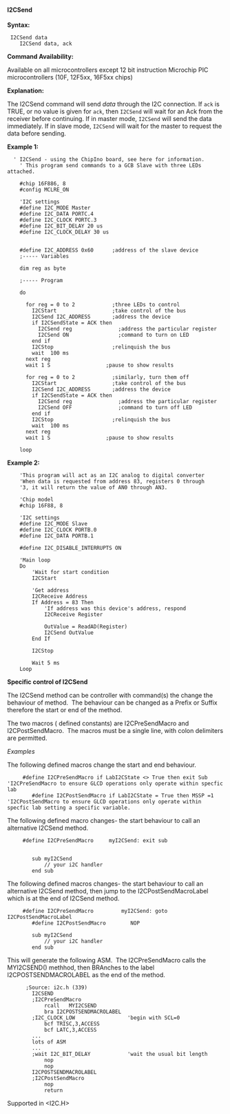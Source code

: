 <div class="section">

<div class="titlepage">

<div>

<div>

#### <span id="_i2csend"></span>I2CSend

</div>

</div>

</div>

<span class="strong">**Syntax:**</span>

``` screen
 I2CSend data
    I2CSend data, ack
```

<span class="strong">**Command Availability:**</span>

Available on all microcontrollers except 12 bit instruction Microchip
PIC microcontrollers (10F, 12F5xx, 16F5xx chips)

<span class="strong">**Explanation:**</span>

The I2CSend command will send <span class="emphasis">*data*</span>
through the I2C connection. If `ack` is TRUE, or no value is given for
`ack`, then `I2CSend` will wait for an Ack from the receiver before
continuing. If in master mode, `I2CSend` will send the data immediately.
If in slave mode, `I2CSend` will wait for the master to request the data
before sending.

<span class="strong">**Example 1:**</span>

``` screen
  ' I2CSend - using the ChipIno board, see here for information.
    ' This program send commands to a GCB Slave with three LEDs attached.

    #chip 16F886, 8
    #config MCLRE_ON

    'I2C settings
    #define I2C_MODE Master
    #define I2C_DATA PORTC.4
    #define I2C_CLOCK PORTC.3
    #define I2C_BIT_DELAY 20 us
    #define I2C_CLOCK_DELAY 30 us


    #define I2C_ADDRESS 0x60      ;address of the slave device
    ;----- Variables

    dim reg as byte

    ;----- Program

    do

      for reg = 0 to 2            ;three LEDs to control
        I2CStart                  ;take control of the bus
        I2CSend I2C_ADDRESS       ;address the device
        if I2CSendState = ACK then
          I2CSend reg               ;address the particular register
          I2CSend ON                ;command to turn on LED
        end if
        I2CStop                   ;relinquish the bus
        wait  100 ms
      next reg
      wait 1 S                  ;pause to show results

      for reg = 0 to 2            ;similarly, turn them off
        I2CStart                  ;take control of the bus
        I2CSend I2C_ADDRESS       ;address the device
        if I2CSendState = ACK then
          I2CSend reg               ;address the particular register
          I2CSend OFF               ;command to turn off LED
        end if
        I2CStop                   ;relinquish the bus
        wait  100 ms
      next reg
      wait 1 S                  ;pause to show results

    loop
```

<span class="strong">**Example 2:**</span>

``` screen
    'This program will act as an I2C analog to digital converter
    'When data is requested from address 83, registers 0 through
    '3, it will return the value of AN0 through AN3.

    'Chip model
    #chip 16F88, 8

    'I2C settings
    #define I2C_MODE Slave
    #define I2C_CLOCK PORTB.0
    #define I2C_DATA PORTB.1

    #define I2C_DISABLE_INTERRUPTS ON

    'Main loop
    Do
        'Wait for start condition
        I2CStart

        'Get address
        I2CReceive Address
        If Address = 83 Then
            'If address was this device's address, respond
            I2CReceive Register

            OutValue = ReadAD(Register)
            I2CSend OutValue
        End If

        I2CStop

        Wait 5 ms
    Loop
```

<span class="strong">**Specific control of I2CSend**</span>

The I2CSend method can be controller with command(s) the change the
behaviour of method.  The behaviour can be changed as a Prefix or Suffix
therefore the start or end of the method.

The two macros ( defined constants) are I2CPreSendMacro and
I2CPostSendMacro.  The macros must be a single line, with colon
delimiters are permitted.

<span class="emphasis">*Examples*</span>

The following defined macros change the start and end behaviour.

``` screen
     #define I2CPreSendMacro if LabI2CState <> True then exit Sub  'I2CPreSendMacro to ensure GLCD operations only operate within specfic lab
        #define I2CPostSendMacro if LabI2CState = True then MSSP =1   'I2CPostSendMacro to ensure GLCD operations only operate within specfic lab setting a specific variable.
```

The following defined macro changes- the start behaviour to call an
alternative I2CSend method.

``` screen
     #define I2CPreSendMacro     myI2CSend: exit sub


        sub myI2CSend
            // your i2C handler
        end sub
```

The following defined macros changes- the start behaviour to call an
alternative I2CSend method, then jump to the I2CPostSendMacroLabel which
is at the end of I2CSend method.

``` screen
     #define I2CPreSendMacro         myI2CSend: goto I2CPostSendMacroLabel
        #define I2CPostSendMacro        NOP

        sub myI2CSend
            // your i2C handler
        end sub
```

This will generate the following ASM.  The I2CPreSendMacro calls the
MYI2CSEND() methhod, then BRAnches to the label I2CPOSTSENDMACROLABEL as
the end of the method.

``` screen
      ;Source: i2c.h (339)
        I2CSEND
        ;I2CPreSendMacro
            rcall   MYI2CSEND
            bra I2CPOSTSENDMACROLABEL
        ;I2C_CLOCK_LOW                 'begin with SCL=0
            bcf TRISC,3,ACCESS
            bcf LATC,3,ACCESS
        ...
        lots of ASM
        ...
        ;wait I2C_BIT_DELAY            'wait the usual bit length
            nop
            nop
        I2CPOSTSENDMACROLABEL
        ;I2CPostSendMacro
            nop
            return
```

Supported in &lt;I2C.H&gt;

</div>
